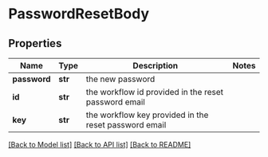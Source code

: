 # PasswordResetBody

## Properties
Name | Type | Description | Notes
------------ | ------------- | ------------- | -------------
**password** | **str** | the new password | 
**id** | **str** | the workflow id provided in the reset password email | 
**key** | **str** | the workflow key provided in the reset password email | 

[[Back to Model list]](../README.md#documentation-for-models) [[Back to API list]](../README.md#documentation-for-api-endpoints) [[Back to README]](../README.md)

